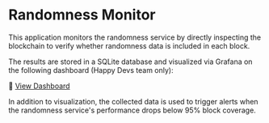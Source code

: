 # Randomness Monitor

This application monitors the randomness service by directly inspecting the blockchain to verify whether randomness data
is included in each block.

The results are stored in a SQLite database and visualized via Grafana on the following dashboard (Happy Devs team only):

🔗 [View Dashboard](https://grafana.happy.tech/goto/BMpaDZbNg?orgId=1)

In addition to visualization, the collected data is used to trigger alerts when the randomness service's performance
drops below 95% block coverage.